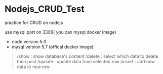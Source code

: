 # Nodejs_CRUD_Test
practice for CRUD on nodejs


use mysql port on 3306( you can mysql docker image)

* node version 5.3
* mysql version 5.7 (offical docker image)

> /show : show database's content
> /delete : select which data to delete then post
> /update : update data from selected row
> /insert : add new data to new row
